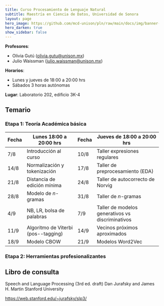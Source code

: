 ```yaml
---
title: Curso Procesamiento de Lenguaje Natural 
subtitle: Maestría en Ciencia de Datos, Universidad de Sonora
layout: page
hero_image: https://github.com/mcd-unison/pln/raw/main/docs/img/banner-poema.jpg
hero_darken: true
show_sidebar: false
---
```



**Profesores**: 

- Olivia Gutú (olivia.gutu@unison.mx)
- Julio Waissman (julio.waissman@unison.mx)

**Horarios**:

- Lunes y jueves de 18:00 a 20:00 hrs
- Sábados 3 horas autónomas


**Lugar**: Laboratorio 202, edificio 3K-4

## Temario

### Etapa 1: Teoría Académica básica

| Fecha | Lunes 18:00 a 20:00 hrs      | Fecha | Jueves de 18:00 a 20:00 hrs     |
| ----- | ---------------------------- | ----- | ------------------------------- |
| 7/8   | Introducción al curso        | 10/8  | Taller expresiones regulares    |
| 14/8  | Normalización y tokenización | 17/8 | Taller de preprocesamiento (EDA) |
| 21/8  | Distancia de edición mínima  | 24/8 | Taller de autocorrecto de Norvig |
| 28/8  | Modelo de $n$-gramas         | 31/8 | Taller de $n$-gramas             |
| 4/9   | NB, LR, bolsa de palabras    | 7/9  | Taller de modelos generativos vs discriminativos |
| 11/9  | Algoritmo de Viterbi (pos--tagging) | 14/9 | Vecinos próximos aproximados |
| 18/9  | Modelo CBOW                  | 21/9 | Modelos Word2Vec                  |

### Etapa 2: Herramientas profesionalizantes


## Libro de consulta

Speech and Language Processing (3rd ed. draft)
Dan Jurafsky and James H. Martin
Stanford University

https://web.stanford.edu/~jurafsky/slp3/

